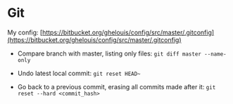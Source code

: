 # Git

My config: [https://bitbucket.org/ghelouis/config/src/master/.gitconfig](https://bitbucket.org/ghelouis/config/src/master/.gitconfig)

- Compare branch with master, listing only files: `git diff master --name-only`

- Undo latest local commit: `git reset HEAD~`
- Go back to a previous commit, erasing all commits made after it: `git reset --hard <commit_hash>`
